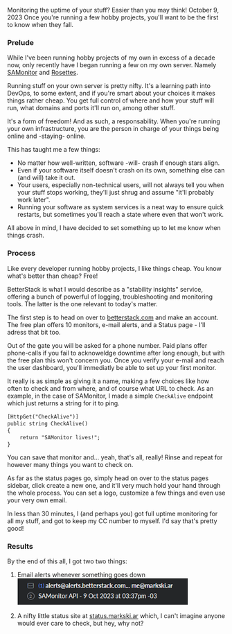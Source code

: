 Monitoring the uptime of your stuff? Easier than you may think!
October 9, 2023
Once you're running a few hobby projects, you'll want to be the first to know when they fall.

### Prelude
While I've been running hobby projects of my own in excess of a decade now, only recently have I began running a few on my own server. Namely [SAMonitor](https://sam.markski.ar/) and [Rosettes](https://markski.ar/rosettes).

Running stuff on your own server is pretty nifty. It's a learning path into DevOps, to some extent, and if you're smart about your choices it makes things rather cheap. You get full control of where and how your stuff will run, what domains and ports it'll run on, among other stuff.

It's a form of freedom! And as such, a responsability. When you're running your own infrastructure, you are the person in charge of your things being online and -staying- online.

This has taught me a few things:

- No matter how well-written, software -will- crash if enough stars align.
- Even if your software itself doesn't crash on its own, something else can (and will) take it out.
- Your users, especially non-technical users, will not always tell you when your stuff stops working, they'll just shrug and assume "it'll probably work later".
- Running your software as system services is a neat way to ensure quick restarts, but sometimes you'll reach a state where even that won't work.

All above in mind, I have decided to set something up to let me know when things crash.


### Process

Like every developer running hobby projects, I like things cheap. You know what's better than cheap? Free!

BetterStack is what I would describe as a "stability insights" service, offering a bunch of powerful of logging, troubleshooting and monitoring tools. The latter is the one relevant to today's matter.

The first step is to head on over to [betterstack.com](https://betterstack.com/) and make an account. The free plan offers 10 monitors, e-mail alerts, and a Status page - I'll adress that bit too.

Out of the gate you will be asked for a phone number. Paid plans offer phone-calls if you fail to acknoweldge downtime after long enough, but with the free plan this won't concern you. Once you verify your e-mail and reach the user dashboard, you'll immediatly be able to set up your first monitor.

It really is as simple as giving it a name, making a few choices like how often to check and from where, and of course what URL to check. As an example, in the case of SAMonitor, I made a simple `CheckAlive` endpoint which just returns a string for it to ping.

```
[HttpGet("CheckAlive")]
public string CheckAlive()
{
    return "SAMonitor lives!";
}
```
   
You can save that monitor and... yeah, that's all, really! Rinse and repeat for however many things you want to check on.

As far as the status pages go, simply head on over to the status pages sidebar, click create a new one, and it'll very much hold your hand through the whole process. You can set a logo, customize a few things and even use your very own email.

In less than 30 minutes, I (and perhaps you) got full uptime monitoring for all my stuff, and got to keep my CC number to myself. I'd say that's pretty good!

### Results
By the end of this all, I got two two things:

1. Email alerts whenever something goes down
![Screenshot displaying an e-mail notification of a downtime incident.](../images/blog/uptime/alert.png)

2. A nifty little status site at [status.markski.ar](https://status.markski.ar/) which, I can't imagine anyone would ever care to check, but hey, why not?
